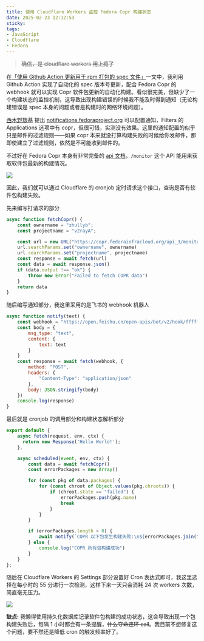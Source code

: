 ```yaml
---
title: 使用 Cloudflare Workers 监控 Fedora Copr 构建状态
date: 2025-02-23 12:12:53
sticky:
tags:
- JavaScript
- Cloudflare
- Fedora
---
```


> ~~确信，是 cloudflare workers 用上瘾了~~

在[「使用 Github Action 更新用于 rpm 打包的 spec 文件」](/2024/04/29/update-a-rpm-spec-by-github-action/)一文中，我利用 Github Action 实现了自动化的 spec 版本号更新，配合 Fedora Copr 的 webhook 就可以实现 Copr 软件包更新的自动化构建。看似很完美，但缺少了一个构建状态的监控机制，这导致出现构建错误的时候我不能及时得到通知（无论构建错误是 spec 本身的问题或者是构建时的网络环境问题）。

[西木野羰基](https://yanqiyu.info) 提出 [notifications.fedoraproject.org](https://notifications.fedoraproject.org/) 可以配置通知，Filters 的 Applications 选项中有 copr，但很可惜，实测没有效果。这里的通知配置的似乎只是邮件的过滤规则——如果 copr 本来就没打算构建失败的时候给你发邮件，那即使建立了过滤规则，依然是不可能收到邮件的。

不过好在 Fedora Copr 本身有非常完备的 [api 文档](https://copr.fedorainfracloud.org/api_3/docs)，`/monitor` 这个 API 能用来获取软件包最新的构建情况。

![](https://static.031130.xyz/uploads/2025/02/23/637811d2d85f6.webp)

因此，我们就可以通过 Cloudflare 的 cronjob 定时请求这个接口，查询是否有软件包构建失败。

先来编写打请求的部分

```javascript
async function fetchCopr() {
    const ownername = "zhullyb";
    const projectname = "v2rayA";

    const url = new URL("https://copr.fedorainfracloud.org/api_3/monitor")
    url.searchParams.set("ownername", ownername)
    url.searchParams.set("projectname", projectname)
    const response = await fetch(url)
    const data = await response.json()
    if (data.output !== "ok") {
        throw new Error("Failed to fetch COPR data")
    }
    return data
}
```

随后编写通知部分，我这里采用的是飞书的 webhook 机器人

```javascript
async function notify(text) {
    const webhook = "https://open.feishu.cn/open-apis/bot/v2/hook/ffffffff-ffff-ffff-ffff-ffffffffffff"
    const body = {
        msg_type: "text",
        content: {
            text: text
        }
    }
    const response = await fetch(webhook, {
        method: "POST",
        headers: {
            "Content-Type": "application/json"
        },
        body: JSON.stringify(body)
    })
    console.log(response)
}
```

最后就是 cronjob 的调用部分和构建状态解析部分

```javascript
export default {
    async fetch(request, env, ctx) {
      return new Response('Hello World!');
    },

    async scheduled(event, env, ctx) {
        const data = await fetchCopr()
        const errorPackages = new Array()

        for (const pkg of data.packages) {
            for (const chroot of Object.values(pkg.chroots)) {
                if (chroot.state == "failed") {
                    errorPackages.push(pkg.name)
                    break
                }
            }
        }

        if (errorPackages.length > 0) {
            await notify(`COPR 以下包发生构建失败:\n${errorPackages.join("\n")}`)
        } else {
            console.log("COPR 所有包构建成功")
        }
    }
};
```

随后在 Cloudflare Workers 的 Settings 部分设置好 Cron 表达式即可，我这里选择在每小时的 55 分进行一次检测，这样下来一天只会消耗 24 次 workers 次数，简直毫无压力。

![](https://static.031130.xyz/uploads/2025/02/23/c38edfd637934.webp)

**缺点:** 我懒得使用持久化数据库记录软件包构建的成功状态，这会导致出现一个包构建失败后，每隔 1 小时都会有一条提醒，~~什么夺命连环 call~~。我目前不想修复这个问题，要不然还是降低 cron 的触发频率好了。
